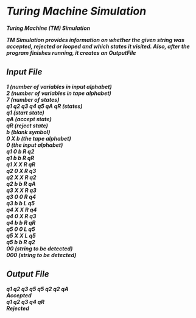 # _Turing Machine Simulation_
***Turing Machine (TM) Simulation***

***TM Simulation provides information on whether the given string was accepted, rejected or looped and which states it visited. Also, after the program finishes running, it creates an OutputFile***

## _Input File_
***1 (number of variables in input alphabet)<br>
2 (number of variables in tape alphabet)<br>
7 (number of states)<br>
q1 q2 q3 q4 q5 qA qR (states)<br>
q1 (start state)<br>
qA (accept state)<br>
qR (reject state)<br>
b (blank symbol)<br>
0 X b (the tape alphabet)<br>
0 (the input alphabet)<br>
q1 0 b R q2<br>
q1 b b R qR<br>
q1 X X R qR<br>
q2 0 X R q3<br>
q2 X X R q2<br>
q2 b b R qA<br>
q3 X X R q3<br>
q3 0 0 R q4<br>
q3 b b L q5<br>
q4 X X R q4<br>
q4 0 X R q3<br>
q4 b b R qR<br>
q5 0 0 L q5<br>
q5 X X L q5<br>
q5 b b R q2<br>
00 (string to be detected)<br>
000 (string to be detected)<br>***

## _Output File_
***q1 q2 q3 q5 q5 q2 q2 qA<br>
Accepted<br>
q1 q2 q3 q4 qR<br>
Rejected***
